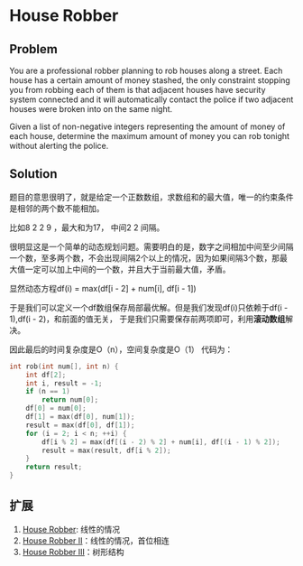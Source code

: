 # House Robber

## Problem
You are a professional robber planning to rob houses along a street. Each house has a certain amount of money stashed, the only constraint stopping you from robbing each of them is that adjacent houses have security system connected and it will automatically contact the police if two adjacent houses were broken into on the same night.

Given a list of non-negative integers representing the amount of money of each house, determine the maximum amount of money you can rob tonight without alerting the police.

## Solution
题目的意思很明了，就是给定一个正数数组，求数组和的最大值，唯一的约束条件是相邻的两个数不能相加。

比如8 2 2 9 ，最大和为17， 中间2 2 间隔。

很明显这是一个简单的动态规划问题。需要明白的是，数字之间相加中间至少间隔一个数，至多两个数，不会出现间隔2个以上的情况，因为如果间隔3个数，那最大值一定可以加上中间的一个数，并且大于当前最大值，矛盾。

显然动态方程df(i) = max(df[i - 2] + num[i], df[i - 1])

于是我们可以定义一个df数组保存局部最优解。但是我们发现df(i)只依赖于df(i - 1),df(i - 2)，和前面的值无关，
于是我们只需要保存前两项即可，利用**滚动数组**解决。

因此最后的时间复杂度是O（n），空间复杂度是O（1）
代码为：
```c
int rob(int num[], int n) {
	int df[2];
	int i, result = -1;
	if (n == 1)
		return num[0];
	df[0] = num[0];
	df[1] = max(df[0], num[1]);
	result = max(df[0], df[1]);
	for (i = 2; i < n; ++i) {
		df[i % 2] = max(df[(i - 2) % 2] + num[i], df[(i - 1) % 2]);
		result = max(result, df[i % 2]);
	}
	return result;
}
```

## 扩展

1. [House Robber](../HouseRobber): 线性的情况
2. [House Robber II](../HouseRobberII)：线性的情况，首位相连
3. [House Robber III](../HouseRobberIII)：树形结构
